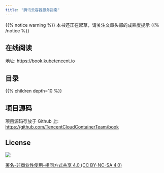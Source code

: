 ```yaml
---
title: "腾讯云容器服务指南"
---
```


{{% notice warning %}}
本书还正在起草，请关注文章头部的成熟度提示
{{% /notice %}}


## 在线阅读

地址: https://book.kubetencent.io

## 目录

{{% children depth=10 %}}

## 项目源码

项目源码存放于 Github 上: https://github.com/TencentCloudContainerTeam/book

## License

![](https://res.cloudinary.com/imroc/image/upload/v1583293970/kubernetes-practice-guide/img/licensebutton.png?classes=no-margin)

[署名-非商业性使用-相同方式共享 4.0 \(CC BY-NC-SA 4.0\)](https://creativecommons.org/licenses/by-nc-sa/4.0/deed.zh)
